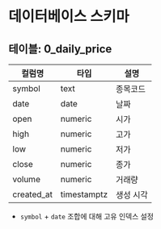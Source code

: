 # 데이터베이스 스키마
## 테이블: 0_daily_price
| 컬럼명       | 타입     | 설명 |
|--------------|---------|------|
| symbol       | text    | 종목코드 |
| date         | date    | 날짜 |
| open         | numeric | 시가 |
| high         | numeric | 고가 |
| low          | numeric | 저가 |
| close        | numeric | 종가 |
| volume       | numeric | 거래량 |
| created_at   | timestamptz | 생성 시각 |
- `symbol` + `date` 조합에 대해 고유 인덱스 설정

